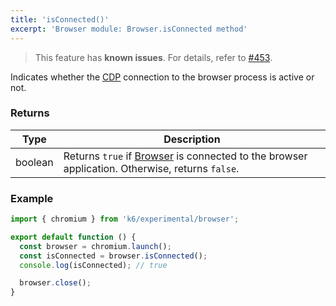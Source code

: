 ```yaml
---
title: 'isConnected()'
excerpt: 'Browser module: Browser.isConnected method'
---
```


<Blockquote mod="attention">

This feature has **known issues**.
For details, refer to [#453](https://github.com/grafana/xk6-browser/issues/453).

</Blockquote>

Indicates whether the [CDP](https://chromedevtools.github.io/devtools-protocol/) connection to the browser process is active or not.

### Returns

| Type    | Description                                                                                    |
| ------- | ---------------------------------------------------------------------------------------------- |
| boolean | Returns `true` if [Browser](/javascript-api/xk6-browser/api/browser/) is connected to the browser application. Otherwise, returns `false`. |


### Example

<CodeGroup labels={[]}>

```javascript
import { chromium } from 'k6/experimental/browser';

export default function () {
  const browser = chromium.launch();
  const isConnected = browser.isConnected();
  console.log(isConnected); // true

  browser.close();
}
```

</CodeGroup>
